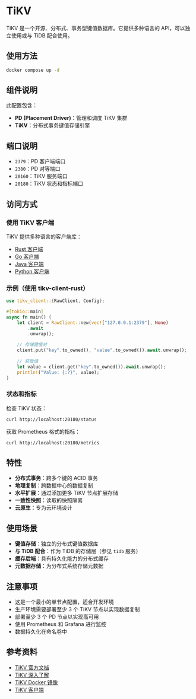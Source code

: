 # TiKV

TiKV 是一个开源、分布式、事务型键值数据库。它提供多种语言的 API，可以独立使用或与 TiDB 配合使用。

## 使用方法

```bash
docker compose up -d
```

## 组件说明

此配置包含：

- **PD (Placement Driver)**：管理和调度 TiKV 集群
- **TiKV**：分布式事务键值存储引擎

## 端口说明

- `2379`：PD 客户端端口
- `2380`：PD 对等端口
- `20160`：TiKV 服务端口
- `20180`：TiKV 状态和指标端口

## 访问方式

### 使用 TiKV 客户端

TiKV 提供多种语言的客户端库：

- [Rust 客户端](https://github.com/tikv/client-rust)
- [Go 客户端](https://github.com/tikv/client-go)
- [Java 客户端](https://github.com/tikv/client-java)
- [Python 客户端](https://github.com/tikv/client-py)

### 示例（使用 tikv-client-rust）

```rust
use tikv_client::{RawClient, Config};

#[tokio::main]
async fn main() {
    let client = RawClient::new(vec!["127.0.0.1:2379"], None)
        .await
        .unwrap();
    
    // 存储键值对
    client.put("key".to_owned(), "value".to_owned()).await.unwrap();
    
    // 获取值
    let value = client.get("key".to_owned()).await.unwrap();
    println!("Value: {:?}", value);
}
```

### 状态和指标

检查 TiKV 状态：

```bash
curl http://localhost:20180/status
```

获取 Prometheus 格式的指标：

```bash
curl http://localhost:20180/metrics
```

## 特性

- **分布式事务**：跨多个键的 ACID 事务
- **地理复制**：跨数据中心的数据复制
- **水平扩展**：通过添加更多 TiKV 节点扩展存储
- **一致性快照**：读取的快照隔离
- **云原生**：专为云环境设计

## 使用场景

- **键值存储**：独立的分布式键值数据库
- **与 TiDB 配合**：作为 TiDB 的存储层（参见 `tidb` 服务）
- **缓存后端**：具有持久化能力的分布式缓存
- **元数据存储**：为分布式系统存储元数据

## 注意事项

- 这是一个最小的单节点配置，适合开发环境
- 生产环境需要部署至少 3 个 TiKV 节点以实现数据复制
- 部署至少 3 个 PD 节点以实现高可用
- 使用 Prometheus 和 Grafana 进行监控
- 数据持久化在命名卷中

## 参考资料

- [TiKV 官方文档](https://tikv.org/docs/stable/)
- [TiKV 深入了解](https://tikv.org/deep-dive/)
- [TiKV Docker 镜像](https://hub.docker.com/r/pingcap/tikv)
- [TiKV 客户端](https://tikv.org/docs/stable/develop/clients/introduction/)
